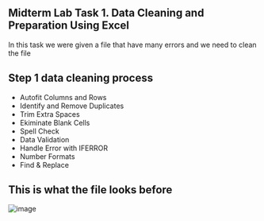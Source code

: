 ## Midterm Lab Task 1. Data Cleaning and Preparation Using Excel
In this task we were given a file that have many errors and we need to clean the file
## Step 1 data cleaning process
- Autofit Columns and Rows
- Identify and Remove Duplicates
- Trim Extra Spaces
- Ekiminate Blank Cells
- Spell Check
- Data Validation
- Handle Error with IFERROR
- Number Formats
- Find & Replace
## This is what the file looks before
![image](https://github.com/user-attachments/assets/64826446-e3d7-4d2b-a813-5a95cbb47157)

